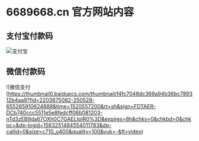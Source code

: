 # 6689668.cn 官方网站内容

## 支付宝付款码
![支付宝](https://thumbnail0.baidupcs.com/thumbnail/99ae0b9bab0d29c808edd85e381ce0fe?fid=2203875082-250528-498662725282193&time=1520557200&rt=sh&sign=FDTAER-DCb740ccc5511e5e8fedcff06b081203-oFlLRN%2Bf7YvZJbSoKEpyxW1276E%3D&expires=8h&chkv=0&chkbd=0&chkpc=&dp-logid=1563237906232446822&dp-callid=0&size=c710_u400&quality=100&vuk=-&ft=video)

## 微信付款码
![微信支付[https://thumbnail0.baidupcs.com/thumbnail/f4fc7048dc369a94b36bc789312b4aa9?fid=2203875082-250528-655265910624888&time=1520557200&rt=sh&sign=FDTAER-DCb740ccc5511e5e8fedcff06b081203-nTd3zEB9da67OXh0C7GAELIpIR0%3D&expires=8h&chkv=0&chkbd=0&chkpc=&dp-logid=1563251484554011783&dp-callid=0&size=c710_u400&quality=100&vuk=-&ft=video)


